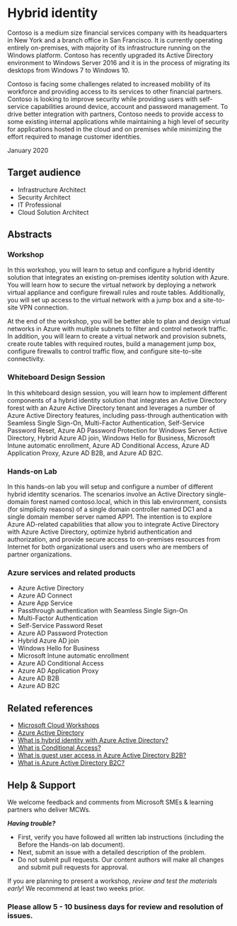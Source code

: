 # Hybrid identity

Contoso is a medium size financial services company with its headquarters in New York and a branch office in San Francisco. It is currently operating entirely on-premises, with majority of its infrastructure running on the Windows platform. Contoso has recently upgraded its Active Directory environment to Windows Server 2016 and it is in the process of migrating its desktops from Windows 7 to Windows 10.
 
Contoso is facing some challenges related to increased mobility of its workforce and providing access to its services to other financial partners. Contoso is looking to improve security while providing users with self-service capabilities around device, account and password management. To drive better integration with partners, Contoso needs to provide access to some existing internal applications while maintaining a high level of security for applications hosted in the cloud and on premises while minimizing the effort required to manage customer identities.

January 2020

## Target audience
- Infrastructure Architect
- Security Architect
- IT Professional
- Cloud Solution Architect

## Abstracts

### Workshop

In this workshop, you will learn to setup and configure a hybrid identity solution that integrates an existing on-premises identity solution with Azure. You will learn how to secure the virtual network by deploying a network virtual appliance and configure firewall rules and route tables. Additionally, you will set up access to the virtual network with a jump box and a site-to-site VPN connection.

At the end of the workshop, you will be better able to plan and design virtual networks in Azure with multiple subnets to filter and control network traffic. In addition, you will learn to create a virtual network and provision subnets, create route tables with required routes, build a management jump box, configure firewalls to control traffic flow, and configure site-to-site connectivity.

### Whiteboard Design Session

In this whiteboard design session, you will learn how to implement different components of a hybrid identity solution that integrates an Active Directory forest with an Azure Active Directory tenant and leverages a number of Azure Active Directory features, including pass-through authentication with Seamless Single Sign-On, Multi-Factor Authentication, Self-Service Password Reset, Azure AD Password Protection for Windows Server Active Directory, Hybrid Azure AD join, Windows Hello for Business, Microsoft Intune automatic enrollment, Azure AD Conditional Access, Azure AD Application Proxy, Azure AD B2B, and Azure AD B2C.

### Hands-on Lab

In this hands-on lab you will setup and configure a number of different hybrid identity scenarios. The scenarios involve an Active Directory single-domain forest named contoso.local, which in this lab environment, consists (for simplicity reasons) of a single domain controller named DC1 and a single domain member server named APP1. The intention is to explore Azure AD-related capabilities that allow you to integrate Active Directory with Azure Active Directory, optimize hybrid authentication and authorization, and provide secure access to on-premises resources from Internet for both organizational users and users who are members of partner organizations. 

### Azure services and related products
- Azure Active Directory
- Azure AD Connect
- Azure App Service 
- Passthrough authentication with Seamless Single Sign-On
- Multi-Factor Authentication
- Self-Service Password Reset
- Azure AD Password Protection
- Hybrid Azure AD join
- Windows Hello for Business
- Microsoft Intune automatic enrollment
- Azure AD Conditional Access
- Azure AD Application Proxy
- Azure AD B2B
- Azure AD B2C

## Related references
- [Microsoft Cloud Workshops](https://microsoftcloudworkshop.com/index.html)
- [Azure Active Directory](https://docs.microsoft.com/en-us/azure/active-directory/)
- [What is hybrid identity with Azure Active Directory?](https://docs.microsoft.com/en-us/azure/active-directory/hybrid/whatis-hybrid-identity)
- [What is Conditional Access?](https://docs.microsoft.com/en-us/azure/active-directory/conditional-access/overview)
- [What is guest user access in Azure Active Directory B2B?](https://docs.microsoft.com/en-us/azure/active-directory/b2b/what-is-b2b)
- [What is Azure Active Directory B2C?](https://docs.microsoft.com/en-us/azure/active-directory-b2c/active-directory-b2c-overview)

## Help & Support

We welcome feedback and comments from Microsoft SMEs & learning partners who deliver MCWs.  

***Having trouble?***
- First, verify you have followed all written lab instructions (including the Before the Hands-on lab document).
- Next, submit an issue with a detailed description of the problem.
- Do not submit pull requests. Our content authors will make all changes and submit pull requests for approval.  

If you are planning to present a workshop, *review and test the materials early*! We recommend at least two weeks prior.

### Please allow 5 - 10 business days for review and resolution of issues.
